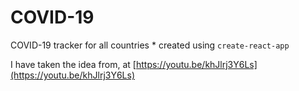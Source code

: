# COVID-19
COVID-19 tracker for all countries
\* created using `create-react-app`

I have taken the idea from, at [https://youtu.be/khJlrj3Y6Ls](https://youtu.be/khJlrj3Y6Ls)

